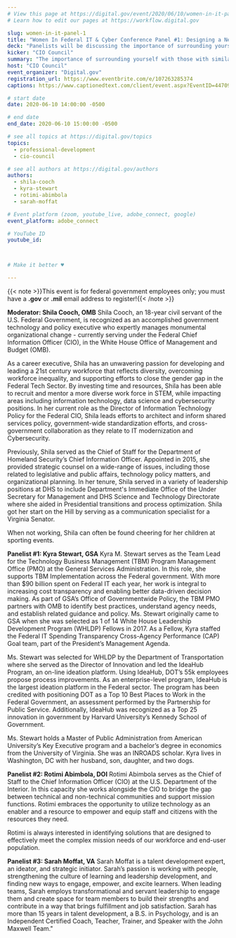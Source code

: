 ```yaml
---
# View this page at https://digital.gov/event/2020/06/10/women-in-it-panel-1
# Learn how to edit our pages at https://workflow.digital.gov

slug: women-in-it-panel-1
title: "Women In Federal IT & Cyber Conference Panel #1: Designing a Network"
deck: "Panelists will be discussing the importance of surrounding yourself with those with similar skills, and a strategic professional network."
kicker: "CIO Council"
summary: "The importance of surrounding yourself with those with similar technical skills, finding your niche, and designing a professional network. The concept of a professional network might be intimidating, why not start with those with similar interests and skills to create a core network. A core network prioritizes those with similar technical skills to build a strong foundation. You can expect to come away with a) the why of designing a core network, b) ways to identify people with similar skills, and c) steps you can take to design a strategic professional network."
host: "CIO Council"
event_organizer: "Digital.gov"
registration_url: https://www.eventbrite.com/e/107263285374
captions: https://www.captionedtext.com/client/event.aspx?EventID=4470926&CustomerID=321

# start date
date: 2020-06-10 14:00:00 -0500

# end date
end_date: 2020-06-10 15:00:00 -0500

# see all topics at https://digital.gov/topics
topics: 
  - professional-development
  - cio-council

# see all authors at https://digital.gov/authors
authors: 
  - shila-cooch
  - kyra-stewart
  - rotimi-abimbola
  - sarah-moffat

# Event platform (zoom, youtube_live, adobe_connect, google)
event_platform: adobe_connect

# YouTube ID
youtube_id: 



# Make it better ♥

---
```

{{< note >}}This event is for federal government employees only; you must have a **.gov** or **.mil** email address to register!{{< /note >}}

**Moderator: Shila Cooch, OMB**
Shila Cooch, an 18-year civil servant of the U.S. Federal Government, is recognized as an accomplished government technology and policy executive who expertly manages monumental organizational change - currently serving under the Federal Chief Information Officer (CIO), in the White House Office of Management and Budget (OMB).

As a career executive, Shila has an unwavering passion for developing and leading a 21st century workforce that reflects diversity, overcoming workforce inequality, and supporting efforts to close the gender gap in the Federal Tech Sector. By investing time and resources, Shila has been able to recruit and mentor a more diverse work force in STEM, while impacting areas including information technology, data science and cybersecurity positions. In her current role as the Director of Information Technology Policy for the Federal CIO, Shila leads efforts to architect and inform shared services policy, government-wide standardization efforts, and cross-government collaboration as they relate to IT modernization and Cybersecurity.

Previously, Shila served as the Chief of Staff for the Department of Homeland Security’s Chief Information Officer. Appointed in 2015, she provided strategic counsel on a wide-range of issues, including those related to legislative and public affairs, technology policy matters, and organizational planning. In her tenure, Shila served in a variety of leadership positions at DHS to include Department's Immediate Office of the Under Secretary for Management and DHS Science and Technology Directorate where she aided in Presidential transitions and process optimization. Shila got her start on the Hill by serving as a communication specialist for a Virginia Senator.

When not working, Shila can often be found cheering for her children at sporting events.

**Panelist #1: Kyra Stewart, GSA**
Kyra M. Stewart serves as the Team Lead for the Technology Business Management (TBM) Program Management Office (PMO) at the General Services Administration. In this role, she supports TBM Implementation across the Federal government. With more than $90 billion spent on Federal IT each year, her work is integral to increasing cost transparency and enabling better data-driven decision making. As part of GSA’s Office of Governmentwide Policy, the TBM PMO partners with OMB to identify best practices, understand agency needs, and establish related guidance and policy. Ms. Stewart originally came to GSA when she was selected as 1 of 14 White House Leadership Development Program (WHLDP) Fellows in 2017. As a Fellow, Kyra staffed the Federal IT Spending Transparency Cross-Agency Performance (CAP) Goal team, part of the President’s Management Agenda.

Ms. Stewart was selected for WHLDP by the Department of Transportation where she served as the Director of Innovation and led the IdeaHub Program, an on-line ideation platform. Using IdeaHub, DOT’s 55k employees propose process improvements. As an enterprise-level program, IdeaHub is the largest ideation platform in the Federal sector. The program has been credited with positioning DOT as a Top 10 Best Places to Work in the Federal Government, an assessment performed by the Partnership for Public Service. Additionally, IdeaHub was recognized as a Top 25 innovation in government by Harvard University’s Kennedy School of Government.

Ms. Stewart holds a Master of Public Administration from American University’s Key Executive program and a bachelor’s degree in economics from the University of Virginia. She was an INROADS scholar. Kyra lives in Washington, DC with her husband, son, daughter, and two dogs.

**Panelist #2: Rotimi Abimbola, DOI**
Rotimi Abimbola serves as the Chief of Staff to the Chief Information Officer (CIO) at the U.S. Department of the Interior. In this capacity she works alongside the CIO to bridge the gap between technical and non-technical communities and support mission functions. Rotimi embraces the opportunity to utilize technology as an enabler and a resource to empower and equip staff and citizens with the resources they need.

Rotimi is always interested in identifying solutions that are designed to effectively meet the complex mission needs of our workforce and end-user population.

**Panelist #3: Sarah Moffat, VA**
Sarah Moffat is a talent development expert, an ideator, and strategic initiator. Sarah’s passion is working with people, strengthening the culture of learning and leadership development, and finding new ways to engage, empower, and excite learners. When leading teams, Sarah employs transformational and servant leadership to engage them and create space for team members to build their strengths and contribute in a way that brings fulfillment and job satisfaction. Sarah has more than 15 years in talent development, a B.S. in Psychology, and is an Independent Certified Coach, Teacher, Trainer, and Speaker with the John Maxwell Team."
